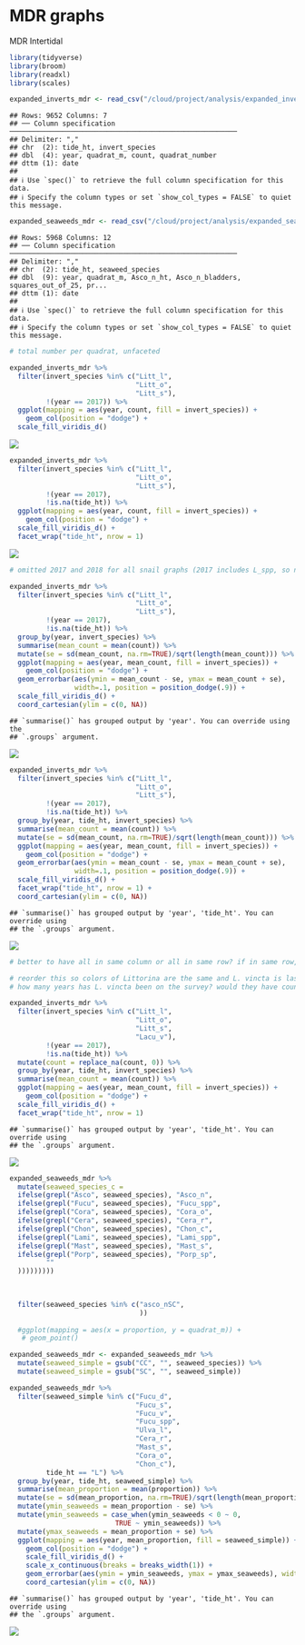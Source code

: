 MDR graphs
================
MDR Intertidal

``` r
library(tidyverse)
library(broom)
library(readxl)
library(scales)
```

``` r
expanded_inverts_mdr <- read_csv("/cloud/project/analysis/expanded_inverts_mdr.csv")
```

    ## Rows: 9652 Columns: 7
    ## ── Column specification ────────────────────────────────────────────────────────
    ## Delimiter: ","
    ## chr  (2): tide_ht, invert_species
    ## dbl  (4): year, quadrat_m, count, quadrat_number
    ## dttm (1): date
    ## 
    ## ℹ Use `spec()` to retrieve the full column specification for this data.
    ## ℹ Specify the column types or set `show_col_types = FALSE` to quiet this message.

``` r
expanded_seaweeds_mdr <- read_csv("/cloud/project/analysis/expanded_seaweeds_mdr.csv")
```

    ## Rows: 5968 Columns: 12
    ## ── Column specification ────────────────────────────────────────────────────────
    ## Delimiter: ","
    ## chr  (2): tide_ht, seaweed_species
    ## dbl  (9): year, quadrat_m, Asco_n_ht, Asco_n_bladders, squares_out_of_25, pr...
    ## dttm (1): date
    ## 
    ## ℹ Use `spec()` to retrieve the full column specification for this data.
    ## ℹ Specify the column types or set `show_col_types = FALSE` to quiet this message.

``` r
# total number per quadrat, unfaceted

expanded_inverts_mdr %>%
  filter(invert_species %in% c("Litt_l",
                               "Litt_o",
                               "Litt_s"),
         !(year == 2017)) %>%
  ggplot(mapping = aes(year, count, fill = invert_species)) +
    geom_col(position = "dodge") +
  scale_fill_viridis_d()
```

![](mdrgraphs_files/figure-gfm/total-snails-per-quadrat-unfaceted-1.png)<!-- -->

``` r
expanded_inverts_mdr %>%
  filter(invert_species %in% c("Litt_l",
                               "Litt_o",
                               "Litt_s"),
         !(year == 2017),
         !is.na(tide_ht)) %>%
  ggplot(mapping = aes(year, count, fill = invert_species)) +
    geom_col(position = "dodge") +
  scale_fill_viridis_d() +
  facet_wrap("tide_ht", nrow = 1)
```

![](mdrgraphs_files/figure-gfm/total-snails-per-quadrat-faceted-1.png)<!-- -->

``` r
# omitted 2017 and 2018 for all snail graphs (2017 includes L_spp, so not useful for these graphs, and 2018 is too messy)
```

``` r
expanded_inverts_mdr %>%
  filter(invert_species %in% c("Litt_l",
                               "Litt_o",
                               "Litt_s"),
         !(year == 2017),
         !is.na(tide_ht)) %>%
  group_by(year, invert_species) %>%
  summarise(mean_count = mean(count)) %>%
  mutate(se = sd(mean_count, na.rm=TRUE)/sqrt(length(mean_count))) %>%
  ggplot(mapping = aes(year, mean_count, fill = invert_species)) +
    geom_col(position = "dodge") +
  geom_errorbar(aes(ymin = mean_count - se, ymax = mean_count + se),
                width=.1, position = position_dodge(.9)) +
  scale_fill_viridis_d() +
  coord_cartesian(ylim = c(0, NA))
```

    ## `summarise()` has grouped output by 'year'. You can override using the
    ## `.groups` argument.

![](mdrgraphs_files/figure-gfm/mean-snails-per-quadrat-unfaceted-1.png)<!-- -->

``` r
expanded_inverts_mdr %>%
  filter(invert_species %in% c("Litt_l",
                               "Litt_o",
                               "Litt_s"),
         !(year == 2017),
         !is.na(tide_ht)) %>%
  group_by(year, tide_ht, invert_species) %>%
  summarise(mean_count = mean(count)) %>%
  mutate(se = sd(mean_count, na.rm=TRUE)/sqrt(length(mean_count))) %>%
  ggplot(mapping = aes(year, mean_count, fill = invert_species)) +
    geom_col(position = "dodge") +
  geom_errorbar(aes(ymin = mean_count - se, ymax = mean_count + se),
                width=.1, position = position_dodge(.9)) +
  scale_fill_viridis_d() +
  facet_wrap("tide_ht", nrow = 1) +
  coord_cartesian(ylim = c(0, NA))
```

    ## `summarise()` has grouped output by 'year', 'tide_ht'. You can override using
    ## the `.groups` argument.

![](mdrgraphs_files/figure-gfm/mean-snails-per-quadrat-faceted-1.png)<!-- -->

``` r
# better to have all in same column or all in same row? if in same row, how to make them shorter?
```

``` r
# reorder this so colors of Littorina are the same and L. vincta is last (is there a way to do this without making it an ordered factor?)
# how many years has L. vincta been on the survey? would they have counted it? ask Tanya

expanded_inverts_mdr %>%
  filter(invert_species %in% c("Litt_l",
                               "Litt_o",
                               "Litt_s",
                               "Lacu_v"),
         !(year == 2017),
         !is.na(tide_ht)) %>%
  mutate(count = replace_na(count, 0)) %>%
  group_by(year, tide_ht, invert_species) %>%
  summarise(mean_count = mean(count)) %>%
  ggplot(mapping = aes(year, mean_count, fill = invert_species)) +
    geom_col(position = "dodge") +
  scale_fill_viridis_d() +
  facet_wrap("tide_ht", nrow = 1)
```

    ## `summarise()` has grouped output by 'year', 'tide_ht'. You can override using
    ## the `.groups` argument.

![](mdrgraphs_files/figure-gfm/mean-snails-per-quadrat-faceted-plus-L_vincta-1.png)<!-- -->

``` r
expanded_seaweeds_mdr %>%
  mutate(seaweed_species_c = 
  ifelse(grepl("Asco", seaweed_species), "Asco_n",
  ifelse(grepl("Fucu", seaweed_species), "Fucu_spp",
  ifelse(grepl("Cora", seaweed_species), "Cora_o",
  ifelse(grepl("Cera", seaweed_species), "Cera_r",
  ifelse(grepl("Chon", seaweed_species), "Chon_c",
  ifelse(grepl("Lami", seaweed_species), "Lami_spp",
  ifelse(grepl("Mast", seaweed_species), "Mast_s",
  ifelse(grepl("Porp", seaweed_species), "Porp_sp",       
         ""
  )))))))))

 
 
  filter(seaweed_species %in% c("asco_nSC",
                                ))
  
  #ggplot(mapping = aes(x = proportion, y = quadrat_m)) +
   # geom_point()
```

``` r
expanded_seaweeds_mdr <- expanded_seaweeds_mdr %>%
  mutate(seaweed_simple = gsub("CC", "", seaweed_species)) %>%
  mutate(seaweed_simple = gsub("SC", "", seaweed_simple))

expanded_seaweeds_mdr %>%
  filter(seaweed_simple %in% c("Fucu_d",
                               "Fucu_s",
                               "Fucu_v",
                               "Fucu_spp",
                               "Ulva_l",
                               "Cera_r",
                               "Mast_s",
                               "Cora_o",
                               "Chon_c"),
         tide_ht == "L") %>%
  group_by(year, tide_ht, seaweed_simple) %>%
  summarise(mean_proportion = mean(proportion)) %>%
  mutate(se = sd(mean_proportion, na.rm=TRUE)/sqrt(length(mean_proportion))) %>%
  mutate(ymin_seaweeds = mean_proportion - se) %>%
  mutate(ymin_seaweeds = case_when(ymin_seaweeds < 0 ~ 0,
                          TRUE ~ ymin_seaweeds)) %>%
  mutate(ymax_seaweeds = mean_proportion + se) %>%
  ggplot(mapping = aes(year, mean_proportion, fill = seaweed_simple)) +
    geom_col(position = "dodge") +
    scale_fill_viridis_d() +
    scale_x_continuous(breaks = breaks_width(1)) +
    geom_errorbar(aes(ymin = ymin_seaweeds, ymax = ymax_seaweeds), width=.3, position = position_dodge(.9)) +
    coord_cartesian(ylim = c(0, NA))
```

    ## `summarise()` has grouped output by 'year', 'tide_ht'. You can override using
    ## the `.groups` argument.

![](mdrgraphs_files/figure-gfm/L-seaweed-cover-graph-1.png)<!-- -->
